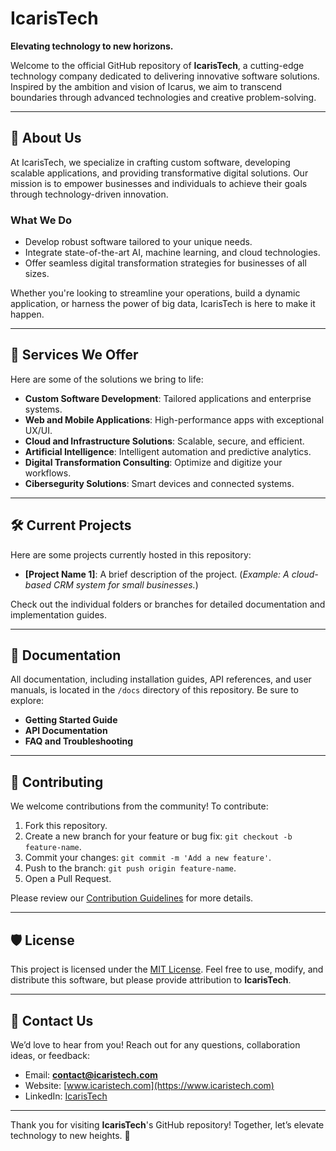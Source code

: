 # IcarisTech

**Elevating technology to new horizons.**

Welcome to the official GitHub repository of **IcarisTech**, a cutting-edge technology company dedicated to delivering innovative software solutions. Inspired by the ambition and vision of Icarus, we aim to transcend boundaries through advanced technologies and creative problem-solving.

---

## 🚀 About Us
At IcarisTech, we specialize in crafting custom software, developing scalable applications, and providing transformative digital solutions. Our mission is to empower businesses and individuals to achieve their goals through technology-driven innovation.

### **What We Do**
- Develop robust software tailored to your unique needs.
- Integrate state-of-the-art AI, machine learning, and cloud technologies.
- Offer seamless digital transformation strategies for businesses of all sizes.

Whether you're looking to streamline your operations, build a dynamic application, or harness the power of big data, IcarisTech is here to make it happen.

---

## 🌟 Services We Offer
Here are some of the solutions we bring to life:
- **Custom Software Development**: Tailored applications and enterprise systems.
- **Web and Mobile Applications**: High-performance apps with exceptional UX/UI.
- **Cloud and Infrastructure Solutions**: Scalable, secure, and efficient.
- **Artificial Intelligence**: Intelligent automation and predictive analytics.
- **Digital Transformation Consulting**: Optimize and digitize your workflows.
- **Cibersegurity Solutions**: Smart devices and connected systems.


---

## 🛠 Current Projects
Here are some projects currently hosted in this repository:
- **[Project Name 1]**: A brief description of the project. (_Example: A cloud-based CRM system for small businesses._)


Check out the individual folders or branches for detailed documentation and implementation guides.

---

## 📄 Documentation
All documentation, including installation guides, API references, and user manuals, is located in the `/docs` directory of this repository. Be sure to explore:
- **Getting Started Guide**
- **API Documentation**
- **FAQ and Troubleshooting**

---

## 🤝 Contributing
We welcome contributions from the community! To contribute:
1. Fork this repository.
2. Create a new branch for your feature or bug fix: `git checkout -b feature-name`.
3. Commit your changes: `git commit -m 'Add a new feature'`.
4. Push to the branch: `git push origin feature-name`.
5. Open a Pull Request.

Please review our [Contribution Guidelines](CONTRIBUTING.md) for more details.

---

## 🛡 License
This project is licensed under the [MIT License](LICENSE). Feel free to use, modify, and distribute this software, but please provide attribution to **IcarisTech**.

---

## 📧 Contact Us
We’d love to hear from you! Reach out for any questions, collaboration ideas, or feedback:
- Email: **contact@icaristech.com**
- Website: [www.icaristech.com](https://www.icaristech.com)
- LinkedIn: [IcarisTech](https://www.linkedin.com/company/icaristech)

---

Thank you for visiting **IcarisTech**'s GitHub repository! Together, let’s elevate technology to new heights. 🌟
